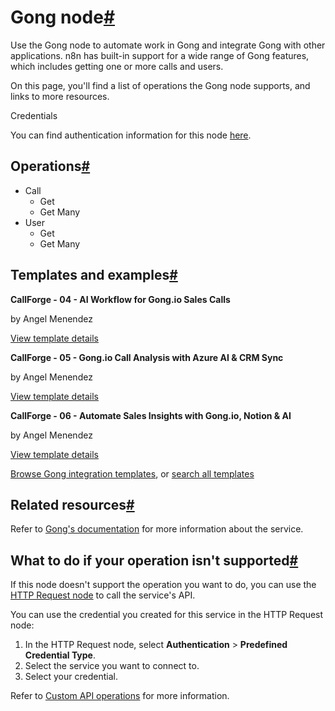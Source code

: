 [](https://github.com/n8n-io/n8n-docs/edit/main/docs/integrations/builtin/app-nodes/n8n-nodes-base.gong.md "Edit this page")

# Gong node[#](#gong-node "Permanent link")

Use the Gong node to automate work in Gong and integrate Gong with other applications. n8n has built-in support for a wide range of Gong features, which includes getting one or more calls and users.

On this page, you'll find a list of operations the Gong node supports, and links to more resources.

Credentials

You can find authentication information for this node [here](../../credentials/gong/).

## Operations[#](#operations "Permanent link")

*   Call
    *   Get
    *   Get Many
*   User
    *   Get
    *   Get Many

## Templates and examples[#](#templates-and-examples "Permanent link")

**CallForge - 04 - AI Workflow for Gong.io Sales Calls**

by Angel Menendez

[View template details](https://n8n.io/workflows/3034-callforge-04-ai-workflow-for-gongio-sales-calls/)

**CallForge - 05 - Gong.io Call Analysis with Azure AI & CRM Sync**

by Angel Menendez

[View template details](https://n8n.io/workflows/3035-callforge-05-gongio-call-analysis-with-azure-ai-and-crm-sync/)

**CallForge - 06 - Automate Sales Insights with Gong.io, Notion & AI**

by Angel Menendez

[View template details](https://n8n.io/workflows/3036-callforge-06-automate-sales-insights-with-gongio-notion-and-ai/)

[Browse Gong integration templates](https://n8n.io/integrations/gong/), or [search all templates](https://n8n.io/workflows/)

## Related resources[#](#related-resources "Permanent link")

Refer to [Gong's documentation](https://gong.app.gong.io/settings/api/documentation) for more information about the service.

## What to do if your operation isn't supported[#](#what-to-do-if-your-operation-isnt-supported "Permanent link")

If this node doesn't support the operation you want to do, you can use the [HTTP Request node](../../core-nodes/n8n-nodes-base.httprequest/) to call the service's API.

You can use the credential you created for this service in the HTTP Request node:

1.  In the HTTP Request node, select **Authentication** > **Predefined Credential Type**.
2.  Select the service you want to connect to.
3.  Select your credential.

Refer to [Custom API operations](../../../custom-operations/) for more information.
